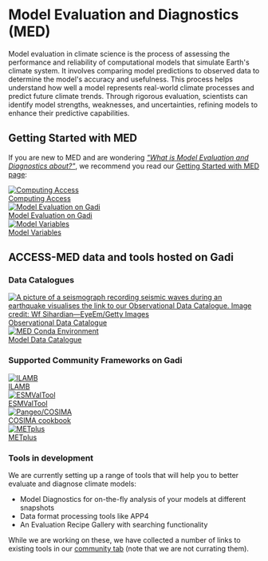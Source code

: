 #  Model Evaluation and Diagnostics (MED) 

<!-- Model evaluation is about measuring how fit for purpose a particular model is.  -->

Model evaluation in climate science is the process of assessing the performance and reliability of computational models that simulate Earth's climate system. It involves comparing model predictions to observed data to determine the model's accuracy and usefulness. This process helps understand how well a model represents real-world climate processes and predict future climate trends. Through rigorous evaluation, scientists can identify model strengths, weaknesses, and uncertainties, refining models to enhance their predictive capabilities.

## Getting Started with MED

If you are new to MED and are wondering [*"What is Model Evaluation and Diagnostics about?"*](./model_evaluation_getting_started/index.md), we recommend you read our [Getting Started with MED page](./model_evaluation_getting_started/index.md):

<div class="card-container">
    <a href="../getting_started" class="vertical-card aspect-ratio1to1">
        <div class="card-image-container">
            <img src="..//assets/model_evaluation/Gadi-19-2.jpg" alt="Computing Access" class="img-cover"></img>
        </div>
        <div class="card-text-container bold ">Computing Access</div>
    </a>
    <a href="model_evaluation_getting_started/model_evaluation_getting_started" class="vertical-card aspect-ratio1to1">
        <div class="card-image-container">
            <img src="../assets/model_evaluation/model_evaluation_conda.png" alt="Model Evaluation on Gadi" class="img-cover" style="object-position: left;"></img>
        </div>
        <div class="card-text-container bold ">Model Evaluation on Gadi</div>
    </a>
    <a href="model_evaluation_getting_started/model_variables" class="vertical-card aspect-ratio1to1">
        <div class="card-image-container">
            <img src="../assets/model_evaluation/model_evaluation_variables.png" alt="Model Variables" class="img-cover"></img>
        </div>
        <div class="card-text-container bold ">Model Variables</div>
    </a>
</div>

## ACCESS-MED data and tools hosted on Gadi

### Data Catalogues
<div class="card-container">
    <a href="model_evaluation_observational_catalogs" class="vertical-card aspect-ratio1to1">
        <div class="card-image-container">
            <img src="../assets/model_evaluation/model_evaluation_obs_catalog.jpg" alt="A picture of a seismograph recording seismic waves during an earthquake visualises the link to our Observational Data Catalogue. Image credit: Wf Sihardian—EyeEm/Getty Images" title="Image credit: Wf Sihardian—EyeEm/Getty Images" class="img-cover"></img>
        </div>
        <div class="card-text-container bold ">Observational Data Catalogue</div>
    </a>
    <a href="model_evaluation_model_catalogs" class="vertical-card aspect-ratio1to1">
        <div class="card-image-container">
            <img src="../assets/model_evaluation/model_evaluation_model_catalog.jpg" alt="MED Conda Environment" class="img-cover"></img>
        </div>
        <div class="card-text-container bold ">Model Data Catalogue</div>
    </a>
</div>

### Supported Community Frameworks on Gadi

<div class="card-container">
    <a href="model_evaluation_on_gadi/model_evaluation_on_gadi_ilamb" class="vertical-card aspect-ratio2to1">
        <div class="card-image-container">
            <img src="../assets/model_evaluation/logo_ilamb.png" alt="ILAMB" class="img-cover"></img>
        </div>
        <div class="card-text-container bold">ILAMB</div>
    </a>
    <a href="model_evaluation_on_gadi/model_evaluation_on_gadi_esmvaltool" class="vertical-card aspect-ratio2to1">
        <div class="card-image-container">
            <img src="../assets/model_evaluation/logo_esmvaltool.png" alt="ESMValTool" class="img-cover"></img>
        </div>
        <div class="card-text-container bold">ESMValTool</div>
    </a>
    <a href="model_evaluation_on_gadi/model_evaluation_on_gadi_pangeo_cosima" class="vertical-card aspect-ratio2to1">
        <div class="card-image-container">
            <img src="../assets/model_evaluation/logo_cosima.png" alt="Pangeo/COSIMA" class="img-cover"></img>
        </div>
        <div class="card-text-container bold">COSIMA cookbook</div>
    </a>
    <a href="model_evaluation_on_gadi/model_evaluation_on_gadi_metplus" class="vertical-card aspect-ratio2to1">
        <div class="card-image-container">
            <img src="../assets/model_evaluation/METplus_logo.png" alt="METplus" class="img-contain"></img>
        </div>
        <div class="card-text-container bold">METplus</div>
    </a>
</div>


### Tools in development

We are currently setting up a range of tools that will help you to better evaluate and diagnose climate models:  

* Model Diagnostics for on-the-fly analysis of your models at different snapshots  
* Data format processing tools like APP4  
* An Evaluation Recipe Gallery with searching functionality  

While we are working on these, we have collected a number of links to existing tools in our [community tab](../community_resources/index.md) (note that we are not currating them).  

<!-- {% include "call_contribute.md" %} -->

<!-- 

<div class="card-container">
    <a href="./model_evaluation_getting_started/access_to_gadi_at_nci.md" class="vertical-card aspect-ratio1to1">
        <div class="card-image-container">
            <img src="..//assets/model_evaluation/Gadi-19-2.jpg" alt="Model Diagnostics"></img>
        </div>
        <div class="card-text-container bold">Model Diagnostics</div>
    </a>
    <a href="./model_evaluation_data_processing.md" class="vertical-card aspect-ratio1to1">
        <div class="card-image-container">
            <img src="../assets/model_evaluation/model_evaluation_formatting.jpg" alt="A picture visualising the conversion of data in text columns into a useful python xarray data format. Image credit: https://support.solarwinds.com and https://i.stack.imgur.com/" title="Image credit: https://support.solarwinds.com and https://i.stack.imgur.com/"></img>
        </div>
        <div class="card-text-container bold">Data Format Processing</div>
    </a>
    <a href="./model_evaluation_recipe_gallery.md" class="vertical-card aspect-ratio1to1">
        <div class="card-image-container">
            <img src="../assets/model_evaluation/model_evaluation_recipe.jpg" alt="A code snippet from the COSIMA documented recipes. Image credit: https://github.com/COSIMA/cosima-recipes" title="Image credit: https://github.com/COSIMA/cosima-recipes"></img>
        </div>
        <div class="card-text-container bold">Evaluation Recipe Gallery</div>
    </a>
</div> -->


<!-- THIS NEEDS TO BE DONE

## TBD: CMORisation

TBD: Raw data vs. curated data: CMORized vs. not! What does CMORized actually mean (look at ESMValTool documentation)?
TBD: Add APP4 to navigation (replace **Model Format Processing**?)
TBD: Tools to check if data is CMOR-compliant (raise issue)
TBD: Discuss with Dougie: How can we identify what is CMORized and what is not?

-->